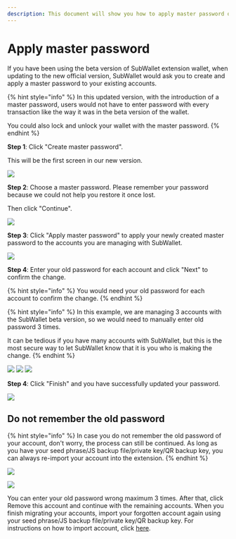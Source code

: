 ```yaml
---
description: This document will show you how to apply master password on SubWallet.
---
```


# Apply master password

If you have been using the beta version of SubWallet extension wallet, when updating to the new official version, SubWallet would ask you to create and apply a master password to your existing accounts.&#x20;

{% hint style="info" %}
In this updated version, with the introduction of a master password, users would not have to enter password with every transaction like the way it was in the beta version of the wallet.&#x20;

You could also lock and unlock your wallet with the master password.&#x20;
{% endhint %}

**Step 1**: Click "Create master password".

This will be the first screen in our new version.

![](<../../../.gitbook/assets/Screenshot 2023-04-18 093511.png>)



**Step 2**: Choose a master password. Please remember your password because we could not help you restore it once lost.&#x20;

Then click "Continue".

![](<../../../.gitbook/assets/image (75) (1).png>)

**Step 3**: Click "Apply master password" to apply your newly created master password to the accounts you are managing with SubWallet.&#x20;

![](<../../../.gitbook/assets/Screenshot 2023-04-18 093558.png>)



**Step 4**: Enter your old password for each account and click "Next" to confirm the change.

{% hint style="info" %}
You would need your old password for each account to confirm the change.&#x20;
{% endhint %}

{% hint style="info" %}
In this example, we are managing 3 accounts with the SubWallet beta version, so we would need to manually enter old password 3 times.&#x20;

It can be tedious if you have many accounts with SubWallet, but this is the most secure way to let SubWallet know that it is you who is making the change.&#x20;
{% endhint %}

![](<../../../.gitbook/assets/spaces\_2zseowhOCGE5xsJFb2z5\_uploads\_OeoJ91TQS9Qo5Q3QnLUs\_Screenshot 2023-04-18 094355.webp>) ![](<../../../.gitbook/assets/spaces\_2zseowhOCGE5xsJFb2z5\_uploads\_xRL62Ur3ddEAGINGfoNW\_Screenshot 2023-04-18 094417.webp>) ![](<../../../.gitbook/assets/spaces\_2zseowhOCGE5xsJFb2z5\_uploads\_bNWO24PM6Ao14IiaJ3HZ\_Screenshot 2023-04-18 094446.webp>)



**Step 4**: Click "Finish" and you have successfully updated your password.&#x20;

![](<../../../.gitbook/assets/image (6) (1) (1) (1).png>)

## Do not remember the old password

{% hint style="info" %}
In case you do not remember the old password of your account, don't worry, the process can still be continued. As long as you have your seed phrase/JS backup file/private key/QR backup key, you can always re-import your account into the extension.
{% endhint %}

![](<../../../.gitbook/assets/image (4) (4).png>)

![](<../../../.gitbook/assets/image (80) (1) (1).png>)

You can enter your old password wrong maximum 3 times. After that, click Remove this account and continue with the remaining accounts. When you finish migrating your accounts, import your forgotten account again using your seed phrase/JS backup file/private key/QR backup key. For instructions on how to import account, click [here](../../account-management/import-and-restore-an-account.md).



